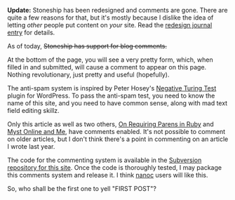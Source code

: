 <div class="note"><p><strong>Update:</strong> Stoneship has been redesigned and comments are gone. There are quite a few reasons for that, but it's mostly because I dislike the idea of letting <em>other</em> people put content on <em>your</em> site. Read the <a href="/journal/2008/minimal-earth/">redesign journal entry</a> for details.</p></div>

<p>As of today, <del>Stoneship has support for blog comments.</del></p>

At the bottom of the page, you will see a very pretty form, which, when filled in and submitted, will cause a comment to appear on this page. Nothing revolutionary, just pretty and useful (hopefully).

The anti-spam system is inspired by Peter Hosey's [Negative Turing Test](http://boredzo.org/blog/archives/category/creations/negative-turing-test) plugin for WordPress. To pass the anti-spam test, you need to know the name of this site, and you need to have common sense, along with mad text field editing skillz.

Only this article as well as two others, [On Requiring Parens in Ruby](/journal/2008/on-requiring-parens-in-ruby/) and [Myst Online and Me](/journal/2008/myst-online-and-me/), have comments enabled. It's not possible to comment on older articles, but I don't think there's a point in commenting on an article I wrote last year.

The code for the commenting system is available in the [Subversion repository for this site](http://stoneship.org/svn/nanoc/samples/stoneship/). Once the code is thoroughly tested, I may package this comments system and release it. I think [nanoc](http://nanoc.stoneship.org/) users will like this.

So, who shall be the first one to yell "FIRST POST"?
